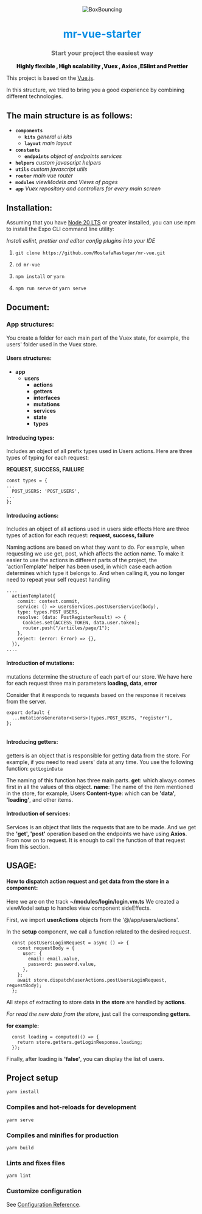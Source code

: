 <p align="center"><img src="https://www.girirajdigital.com/media/pzmlmomn/best-vuejs-development-tools-giriraj-digital.png" alt="BoxBouncing"/></p>
<h1 align="center" style="color:#008ee5;">mr-vue-starter</h1>
<h3 align="center" style="color:#666666;">Start your project the easiest way</h3>
<p align="center" style="font-weight: 900">
    Highly flexible , High scalability ,Vuex , Axios ,ESlint and Prettier
</div>

This project is based on the [Vue.js](https://vuejs.org/ "Vue.js").

In this structure, we tried to bring you a good experience by combining different technologies.

## The main structure is as follows:

- **`components`**
  - **`kits`** _general ui kits_
  - **`layout`** _main layout_
- **`constants`**
  - **`endpoints`** _object of endpoints services_
- **`helpers`** _custom javascript helpers_
- **`utils`** _custom javascript utils_
- **`router`** _main vue router_
- **`modules`** _viewModels and Views of pages_
- **`app`** _Vuex repository and controllers for every main screen_

## Installation:

Assuming that you have [Node 20 LTS](https://nodejs.org/en/download/ "Node 20 LTS") or greater installed, you can use npm to install the Expo CLI command line utility:

_Install eslint, prettier and editor config plugins into your IDE_

1. `git clone https://github.com/MostafaRastegar/mr-vue.git`

2. `cd mr-vue`

3. `npm install` or `yarn`

4. `npm run serve` or `yarn serve`

## Document:

### App structures:

You create a folder for each main part of the Vuex state, for example, the users' folder used in the Vuex store.

#### Users structures:

- **app**
  - **users**
    - **actions**
    - **getters**
    - **interfaces**
    - **mutations**
    - **services**
    - **state**
    - **types**

#### Introducing types:

Includes an object of all prefix types used in Users actions. Here are three types of typing for each request:

**REQUEST, SUCCESS, FAILURE**

    const types = {
    ...
      POST_USERS: 'POST_USERS',
    ...
    };

#### Introducing actions:

Includes an object of all actions used in users side effects
Here are three types of action for each request:
**request, success, failure**

Naming actions are based on what they want to do. For example, when requesting we use get, post, which affects the action name.
To make it easier to use the actions in different parts of the project, the 'actionTemplate' helper has been used, in which case each action determines which type it belongs to. And when calling it, you no longer need to repeat your self request handling

```
....
  actionTemplate({
    commit: context.commit,
    service: () => usersServices.postUsersService(body),
    type: types.POST_USERS,
    resolve: (data: PostRegisterResult) => {
      Cookies.set(ACCESS_TOKEN, data.user.token);
      router.push("/articles/page/1");
    },
    reject: (error: Error) => {},
  }),
....

```

#### Introduction of mutations:

mutations determine the structure of each part of our store. We have here for each request three main parameters
**loading, data, error**

Consider that it responds to requests based on the response it receives from the server.

```
export default {
  ...mutationsGenerator<Users>(types.POST_USERS, "register"),
};


```

#### Introducing getters:

getters is an object that is responsible for getting data from the store. For example, if you need to read users' data at any time.
You use the following function:
`getLoginData`

The naming of this function has three main parts.
**get**: which always comes first in all the values ​​of this object.
**name**: The name of the item mentioned in the store, for example, Users
**Content-type**: which can be **'data', 'loading'**, and other items.

#### Introduction of services:

Services is an object that lists the requests that are to be made. And we get the **'get', 'post'** operation based on the endpoints we have using **Axios**.
From now on to request. It is enough to call the function of that request from this section.

## USAGE:

#### How to dispatch action request and get data from the store in a component:

Here we are on the track **~/modules/login/login.vm.ts**
We created a viewModel setup to handles view component sideEffects.

First, we import **userActions** objects from the '@/app/users/actions'.

In the **setup** component, we call a function related to the desired request.

```
  const postUsersLoginRequest = async () => {
    const requestBody = {
      user: {
        email: email.value,
        password: password.value,
      },
    };
    await store.dispatch(userActions.postUsersLoginRequest, requestBody);
  };
```

All steps of extracting to store data in **the store** are handled by **actions**.

_For read the new data from the store_, just call the corresponding **getters**.

**for example:**

```
  const loading = computed(() => {
    return store.getters.getLoginResponse.loading;
  });
```

Finally, after loading is **'false'**, you can display the list of users.

## Project setup

```
yarn install
```

### Compiles and hot-reloads for development

```
yarn serve
```

### Compiles and minifies for production

```
yarn build
```

### Lints and fixes files

```
yarn lint
```

### Customize configuration

See [Configuration Reference](https://cli.vuejs.org/config/).
